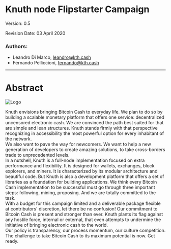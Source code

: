 # Knuth node Flipstarter Campaign

Version: 0.5

Revision Date: 03 April 2020

### Authors: 

- Leandro Di Marco, [leandro@kth.cash](mailto:leandro@kth.cash)
- Fernando Pelliccioni, [fernando@kth.cash](mailto:fernando@kth.cash)

---

# Abstract

![Logo](http://kth.cash/images/knuth-logo.png)

Knuth envisions bringing Bitcoin Cash to everyday life. We plan to do so by building a scalable monetary platform that offers one service: decentralized uncensored electronic cash. We are convinced the path best suited for that are simple and lean structures. Knuth stands firmly with that perspective recognizing in accessibility the most powerful option for every inhabitant of the network.  
We also want to pave the way for newcomers. We want to help a new generation of developers to create amazing solutions, to take cross-borders trade to unprecedented levels.  
In a nutshell, Knuth is a full-node implementation focused on extra performance and flexibility. It is designed for wallets, exchanges, block explorers, and miners. It is characterized by its modular architecture and beautiful code. But Knuth is also a development platform that offers a set of libraries as a foundation for building applications.
We think every Bitcoin Cash implementation to be successful must go through three important steps: following, mining, proposing. And we are totally committed to the task.  
With a budget for this campaign limited and a deliverable package flexible at contributors' discretion, let there be no confusion! Our commitment to Bitcoin Cash is present and stronger than ever. Knuth plants its flag against any hostile force, internal or external, that even attempts to undermine the initiative of bringing electronic cash to the world.  
Our policy is transparency, our process momentum, our culture competition. The challenge to take Bitcoin Cash to its maximum potential is now. Get ready.
